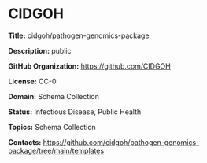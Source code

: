 [//]: # (DO NOT MANUALLY EDIT THIS FILE. IT IS GENERATED FROM A TEMPLATE.)

# CIDGOH

**Title:** cidgoh/pathogen-genomics-package

**Description:** public

**GitHub Organization:** https://github.com/CIDGOH



**License:** CC-0

**Domain:** Schema Collection

**Status:** Infectious Disease, Public Health

**Topics:** Schema Collection

**Contacts:** https://github.com/cidgoh/pathogen-genomics-package/tree/main/templates